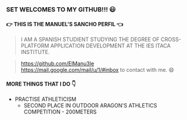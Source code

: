 ### SET WELCOMES TO MY GITHUB!!! :smiley:

#### :point_right: THIS IS THE MANUEL'S SANCHO PERFIL :point_left:
> I AM A SPANISH STUDIENT STUDYING THE DEGREE OF CROSS-PLATFORM APPLICATION DEVELOPMENT AT THE IES ITACA INSTITUTE.


> https://github.com/ElManu3le  
> https://mail.google.com/mail/u/1/#inbox to contact with me. :smile:

#### MORE THINGS THAT I DO :point_down:

* PRACTISE ATHLETICISM
    * SECOND PLACE IN OUTDOOR ARAGON'S ATHLETICS COMPETITION - 200METERS




<!--
**ElManu3le/ElManu3le** is a ✨ _special_ ✨ repository because its `README.md` (this file) appears on your GitHub profile.

Here are some ideas to get you started:

- 🔭 I’m currently working on ...
- 🌱 I’m currently learning ...
- 👯 I’m looking to collaborate on ...
- 🤔 I’m looking for help with ...
- 💬 Ask me about ...
- 📫 How to reach me: ...
- 😄 Pronouns: ...
- ⚡ Fun fact: ...
-->
